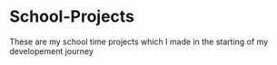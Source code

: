 # School-Projects
These are my school time projects which I made in the starting of my developement journey
